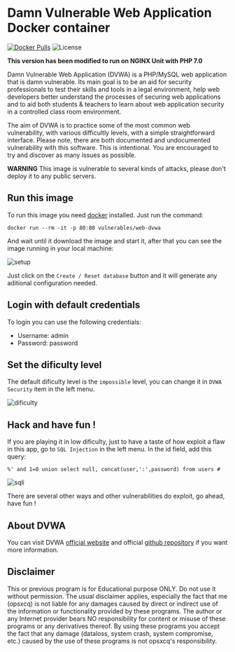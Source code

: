 # Damn Vulnerable Web Application Docker container
[![Docker Pulls](https://img.shields.io/docker/pulls/vulnerables/web-dvwa.svg?style=plastic)](https://hub.docker.com/r/vulnerables/web-dvwa/)
![License](https://img.shields.io/badge/License-GPL-blue.svg?style=plastic)

**This version has been modified to run on NGINX Unit with PHP 7.0**

Damn Vulnerable Web Application (DVWA) is a PHP/MySQL web application that is damn vulnerable. Its main goal is to be an aid for security professionals to test their skills and tools in a legal environment, help web developers better understand the processes of securing web applications and to aid both students & teachers to learn about web application security in a controlled class room environment.

The aim of DVWA is to practice some of the most common web vulnerability, with various difficultly levels, with a simple straightforward interface. Please note, there are both documented and undocumented vulnerability with this software. This is intentional. You are encouraged to try and discover as many issues as possible.

**WARNING** This image is vulnerable to several kinds of attacks, please don't deploy it to any public servers.

## Run this image

To run this image you need [docker](http://docker.com) installed. Just run the command:

    docker run --rm -it -p 80:80 vulnerables/web-dvwa

And wait until it download the image and start it, after that you can see the image running in your local machine:

![setup](https://github.com/opsxcq/docker-vulnerable-dvwa/blob/master/setup.png?raw=tru)

Just click on the ```Create / Reset database``` button and it will generate any aditional configuration needed.

## Login with default credentials

To login you can use the following credentials:

  * Username: admin
  * Password: password

## Set the dificulty level

The default dificulty level is the ```impossible``` level, you can change it in ```DVWA Security``` item in the left menu.

![dificulty](https://github.com/opsxcq/docker-vulnerable-dvwa/blob/master/setup-dificulty.png?raw=tru)

## Hack and have fun !

If you are playing it in low dificulty, just to have a taste of how exploit a flaw in this app, go to ```SQL Injection``` in the left menu.
In the id field, add this query: 

	%' and 1=0 union select null, concat(user,':',password) from users #

![sqli](https://github.com/opsxcq/docker-vulnerable-dvwa/blob/master/sqli.png?raw=true)

There are several other ways and other vulnerabilities do exploit, go ahead, have fun !

## About DVWA

You can visit DVWA [official website](http://www.dvwa.co.uk/) and official [github repository](https://github.com/ethicalhack3r/DVWA) if you want more information.

## Disclaimer

This or previous program is for Educational purpose ONLY. Do not use it without permission. The usual disclaimer applies, especially the fact that me (opsxcq) is not liable for any damages caused by direct or indirect use of the information or functionality provided by these programs. The author or any Internet provider bears NO responsibility for content or misuse of these programs or any derivatives thereof. By using these programs you accept the fact that any damage (dataloss, system crash, system compromise, etc.) caused by the use of these programs is not opsxcq's responsibility.
